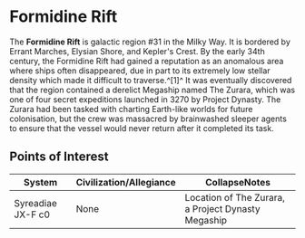# Formidine Rift
The **Formidine Rift** is galactic region #31 in the Milky Way. It is bordered by Errant Marches, Elysian Shore, and Kepler's Crest. By the early 34th century, the Formidine Rift had gained a reputation as an anomalous area where ships often disappeared, due in part to its extremely low stellar density which made it difficult to traverse.^[1]^ It was eventually discovered that the region contained a derelict Megaship named The Zurara, which was one of four secret expeditions launched in 3270 by Project Dynasty. The Zurara had been tasked with charting Earth-like worlds for future colonisation, but the crew was massacred by brainwashed sleeper agents to ensure that the vessel would never return after it completed its task.

## Points of Interest

| System | Civilization/Allegiance | CollapseNotes |
| --- | --- | --- |
| Syreadiae JX-F c0 | None | Location of The Zurara, a Project Dynasty Megaship |